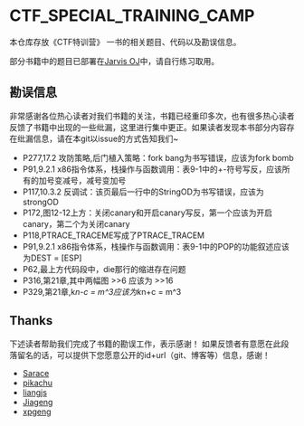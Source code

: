 # CTF_SPECIAL_TRAINING_CAMP

本仓库存放《CTF特训营》 一书的相关题目、代码以及勘误信息。

部分书籍中的题目已部署在[Jarvis OJ](https://www.jarvisoj.com)中，请自行练习取用。

## 勘误信息

非常感谢各位热心读者对我们书籍的关注，书籍已经重印多次，也有很多热心读者反馈了书籍中出现的一些纰漏，这里进行集中更正。如果读者发现本书部分内容存在纰漏信息，请在本git以issue的方式告知我们~

- P277,17.2 攻防策略,后门植入策略：fork bang为书写错误，应该为fork bomb
- P91,9.2.1 x86指令体系，栈操作与函数调用：表9-1中的+-符号写反，应该所有的加号变减号，减号变加号
- P117,10.3.2 反调试：该页最后一行中的StringOD为书写错误，应该为strongOD
- P172,图12-12上方：关闭canary和开启canary写反，第一个应该为开启canary，第二个为关闭canary
- P118,PTRACE_TRACEME写成了PTRACE_TRACEM
- P91,9.2.1 x86指令体系，栈操作与函数调用：表9-1中的POP的功能叙述应该为DEST = [ESP]
- P62,最上方代码段中，die那行的缩进存在问题
- P316,第21章,其中两幅图 >>6 应该为 >>16
- P329,第21章,k*n-c = m^3应该为k*n+c = m^3

## Thanks

下述读者帮助我们完成了书籍的勘误工作，表示感谢！
如果反馈者有意愿在此段落留名的话，可以提供下您愿意公开的id+url（git、博客等）信息，感谢！

- [Sarace](https://github.com/ttxs69)
- [pikachu](https://hitcxy.com)
- [liangjs](https://github.com/liangjs)
- [Jiageng](https://github.com/skyleaworlder)
- [xpgeng](https://github.com/xpgeng)

